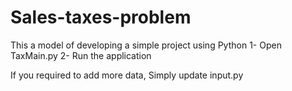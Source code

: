 # Sales-taxes-problem
This a model of developing a simple project using Python
1- Open TaxMain.py
2- Run the application

If you required to add more data, Simply update input.py
